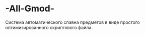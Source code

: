 # -All-Gmod-
Система автоматического спавна предметов в виде простого оптимизированного скриптового файла.
